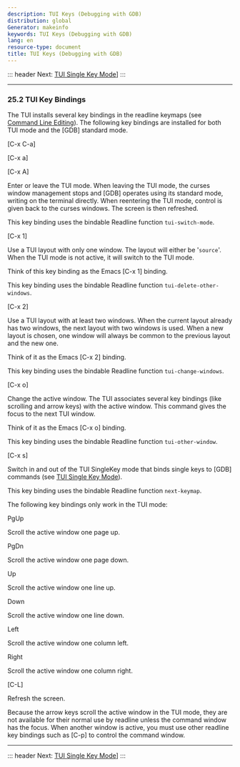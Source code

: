 ```yaml
---
description: TUI Keys (Debugging with GDB)
distribution: global
Generator: makeinfo
keywords: TUI Keys (Debugging with GDB)
lang: en
resource-type: document
title: TUI Keys (Debugging with GDB)
---
```

::: header
Next: [TUI Single Key Mode](TUI-Single-Key-Mode.html#TUI-Single-Key-Mode)]
:::

---

### 25.2 TUI Key Bindings

The TUI installs several key bindings in the readline keymaps (see [Command Line Editing](Command-Line-Editing.html#Command-Line-Editing)). The following key bindings are installed for both TUI mode and the [GDB] standard mode.

[C-x C-a]

[C-x a]

[C-x A]

Enter or leave the TUI mode. When leaving the TUI mode, the curses window management stops and [GDB] operates using its standard mode, writing on the terminal directly. When reentering the TUI mode, control is given back to the curses windows. The screen is then refreshed.

This key binding uses the bindable Readline function `tui-switch-mode`.

[C-x 1]

Use a TUI layout with only one window. The layout will either be '`source`'. When the TUI mode is not active, it will switch to the TUI mode.

Think of this key binding as the Emacs [C-x 1] binding.

This key binding uses the bindable Readline function `tui-delete-other-windows`.

[C-x 2]

Use a TUI layout with at least two windows. When the current layout already has two windows, the next layout with two windows is used. When a new layout is chosen, one window will always be common to the previous layout and the new one.

Think of it as the Emacs [C-x 2] binding.

This key binding uses the bindable Readline function `tui-change-windows`.

[C-x o]

Change the active window. The TUI associates several key bindings (like scrolling and arrow keys) with the active window. This command gives the focus to the next TUI window.

Think of it as the Emacs [C-x o] binding.

This key binding uses the bindable Readline function `tui-other-window`.

[C-x s]

Switch in and out of the TUI SingleKey mode that binds single keys to [GDB] commands (see [TUI Single Key Mode](TUI-Single-Key-Mode.html#TUI-Single-Key-Mode)).

This key binding uses the bindable Readline function `next-keymap`.

The following key bindings only work in the TUI mode:

PgUp

Scroll the active window one page up.

PgDn

Scroll the active window one page down.

Up

Scroll the active window one line up.

Down

Scroll the active window one line down.

Left

Scroll the active window one column left.

Right

Scroll the active window one column right.

[C-L]

Refresh the screen.

Because the arrow keys scroll the active window in the TUI mode, they are not available for their normal use by readline unless the command window has the focus. When another window is active, you must use other readline key bindings such as [C-p] to control the command window.

---

::: header
Next: [TUI Single Key Mode](TUI-Single-Key-Mode.html#TUI-Single-Key-Mode)]
:::
